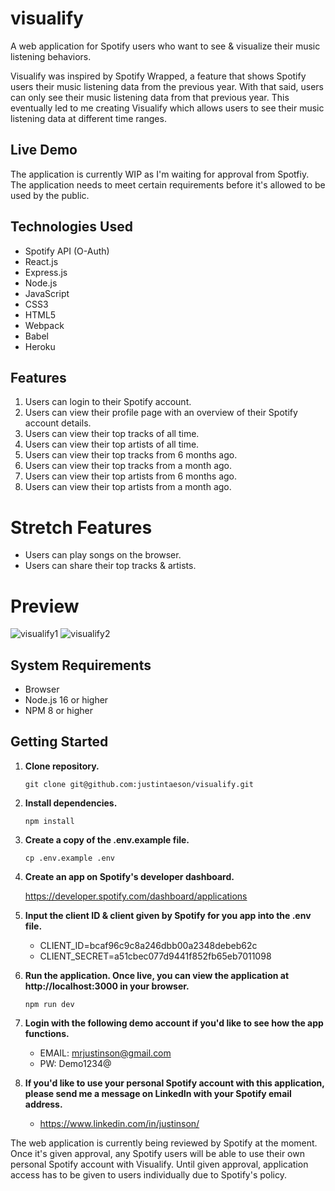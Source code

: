 # visualify

A web application for Spotify users who want to see & visualize their music listening behaviors.

Visualify was inspired by Spotify Wrapped, a feature that shows Spotify users their music listening data from the previous year. With that said, users can only see their music listening data from that previous year. This eventually led to me creating Visualify which allows users to see their music listening data at different time ranges.

## Live Demo

The application is currently WIP as I'm waiting for approval from Spotfiy. The application needs to meet certain requirements before it's allowed to be used by the public.

## Technologies Used

- Spotify API (O-Auth)
- React.js
- Express.js
- Node.js
- JavaScript
- CSS3
- HTML5
- Webpack
- Babel
- Heroku
## Features

1. Users can login to their Spotify account.
2. Users can view their profile page with an overview of their Spotify account details.
3. Users can view their top tracks of all time.
4. Users can view their top artists of all time.
5. Users can view their top tracks from 6 months ago.
6. Users can view their top tracks from a month ago.
7. Users can view their top artists from 6 months ago.
8. Users can view their top artists from a month ago.

# Stretch Features

- Users can play songs on the browser.
- Users can share their top tracks & artists.

# Preview

![visualify1](https://user-images.githubusercontent.com/97268025/167945013-0391a295-9cdf-4b93-9cfc-514198f04ffc.gif)
![visualify2](https://user-images.githubusercontent.com/97268025/167945025-13a04438-7d3f-4b74-b233-33126439b0ed.gif)

## System Requirements

- Browser
- Node.js 16 or higher
- NPM 8 or higher

## Getting Started

1. **Clone repository.**

   ```git clone git@github.com:justintaeson/visualify.git```

2. **Install dependencies.**

   ```npm install```

3. **Create a copy of the .env.example file.**

    ```cp .env.example .env```

4. **Create an app on Spotify's developer dashboard.**

    https://developer.spotify.com/dashboard/applications

5. **Input the client ID & client given by Spotify for you app into the .env file.**

    - CLIENT_ID=bcaf96c9c8a246dbb00a2348debeb62c
    - CLIENT_SECRET=a51cbec077d9441f852fb65eb7011098

6. **Run the application. Once live, you can view the application at http://localhost:3000 in your browser.**

    ```npm run dev```

7. **Login with the following demo account if you'd like to see how the app functions.**

    - EMAIL: mrjustinson@gmail.com
    - PW: Demo1234@

8. **If you'd like to use your personal Spotify account with this application, please send me a message on LinkedIn with your Spotify email address.**

    - https://www.linkedin.com/in/justinson/

The web application is currently being reviewed by Spotify at the moment. Once it's given approval, any Spotify users will be able to use their own personal Spotify account with Visualify. Until given approval, application access has to be given to users individually due to Spotify's policy.
